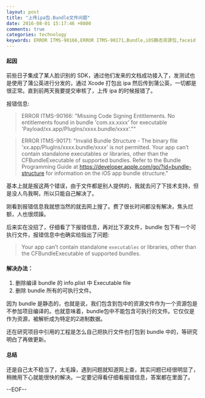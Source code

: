 ```yaml
---
layout: post
title: "上传ipa包.Bundle文件问题"
date: 2016-08-01 15:17:46 +0800
comments: true
categories: technology
keywords: ERROR ITMS-90166,ERROR ITMS-90171,Bundle,iOS静态资源包,faceid
---
```

#### 起因
前些日子集成了某人脸识别的 SDK，通过他们发来的文档成功接入了，发测试也是使用了蒲公英进行分发的，通过 Xcode 打包出 ipa 然后传到蒲公英，一切都是很正常。直到前两天我要提交审核了，上传 ipa 的时候报错了。

报错信息:

>ERROR ITMS-90166: "Missing Code Signing Entitlements. No entitlements found in bundle 'com.xx.xxxx' for executable 'Payload/xx.app/PlugIns/xxxx.bundle/xxxx'.""

>ERROR ITMS-90171: "Invalid Bundle Structure - The binary file 'xx.app/PlugIns/xxxx.bundle/xxxx' is not permitted. Your app can’t contain standalone executables or libraries, other than the CFBundleExecutable of supported bundles. Refer to the Bundle Programming Guide at https://developer.apple.com/go/?id=bundle-structure for information on the iOS app bundle structure."


基本上就是报这两个错误，由于文件都是别人提供的，我就去问了下技术支持，但是没人鸟我啊，所以只能自己解决了。

刚看到报错信息我就想当然的就去网上搜了。费了很长时间都没有解决，焦头烂额，人也很烦躁。

后来实在没招了，仔细看了下报错信息，再对比下源文件，bundle 包下有一个可执行文件，报错信息中也确实给指出了问题:
>Your app can’t contain standalone `executables` or libraries, other than the CFBundleExecutable of supported bundles.

#### 解决办法：

1. 删除编译 bundle 的 info.plist 中 Executable file
2. 删除 bundle 所有的可执行文件。


因为 bundle 是静态的，也就是说，我们包含到包中的资源文件作为一个资源包是不参加项目编译的。也就意味着，bundle包中不能包含可执行的文件。它仅仅是作为资源，被解析成为特定的2进制数据。

还在研究项目中引用的工程是怎么自己把执行文件也打包到 bundle 中的，等研究明白了再做更新。
#### 总结
还是自己太不稳当了，太毛躁，遇到问题就知道网上查，其实问题已经很明显了，稍微用下心就能很快的解决。一定要记得看仔细看报错信息，答案都在里面了。


--EOF--